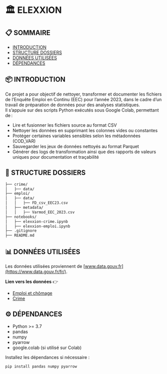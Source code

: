 # 🏛️ ELEXXION

## 📋 SOMMAIRE

- [INTRODUCTION](#-introduction)  
- [STRUCTURE DOSSIERS](#-struucture-dossiers)  
- [DONNÉES UTILISÉES](#-données-utilisées)  
- [DÉPENDANCES](#-dépendances)  

## 📦 INTRODUCTION

Ce projet a pour objectif de nettoyer, transformer et documenter les fichiers de l’Enquête Emploi en Continu (EEC) pour l’année 2023, dans le cadre d’un travail de préparation de données pour des analyses statistiques.  
Il s’appuie sur des scripts Python exécutés sous Google Colab, permettant de :  

- Lire et fusionner les fichiers source au format CSV
- Nettoyer les données en supprimant les colonnes vides ou constantes
- Protéger certaines variables sensibles selon les métadonnées (COD_VAR)
- Sauvegarder les jeux de données nettoyés au format Parquet
- Générer des logs de transformation ainsi que des rapports de valeurs uniques pour documentation et traçabilité

## 📂 STRUCTURE DOSSIERS

```bash
├── crime/
│   ├── data/
├── emploi/
│   ├── data/
│   │   ├── FD_csv_EEC23.csv
│   ├── metadata/
│   │   ├── Varmod_EEC_2023.csv
├── notebooks/
│   ├── elexxion-crime.ipynb
│   ├── elexxion-emploi.ipynb
├── .gitignore
├── README.md
```

## 📊 DONNÉES UTILISÉES

Les données utilisées proviennent de [www.data.gouv.fr](https://www.data.gouv.fr/fr/).  

**Lien vers les données** 👉  

- [Emploi et chômage](https://www.data.gouv.fr/fr/datasets/activite-emploi-et-chomage-enquete-emploi-en-continu/)  
- [Crime](https://www.data.gouv.fr/fr/datasets/bases-statistiques-communale-departementale-et-regionale-de-la-delinquance-enregistree-par-la-police-et-la-gendarmerie-nationales/)  

## ⚙️ DÉPENDANCES

- Python >= 3.7
- pandas
- numpy
- pyarrow
- google.colab (si utilisé sur Colab)

Installez les dépendances si nécessaire :

```bash
pip install pandas numpy pyarrow
```
